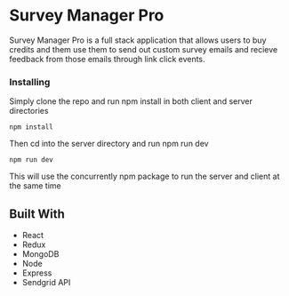# Survey Manager Pro

Survey Manager Pro is a full stack application that allows users to buy credits and them use them to send out custom survey emails and recieve feedback from those emails through link click events.

### Installing

Simply clone the repo and run npm install in both client and server directories

```
npm install
```

Then cd into the server directory and run npm run dev

```
npm run dev
```
This will use the concurrently npm package to run the server and client at the same time

## Built With

* React
* Redux
* MongoDB
* Node
* Express
* Sendgrid API
